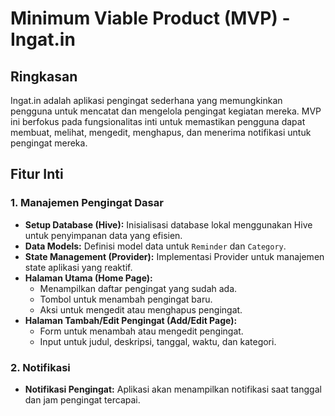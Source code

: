 # Minimum Viable Product (MVP) - Ingat.in

## Ringkasan

Ingat.in adalah aplikasi pengingat sederhana yang memungkinkan pengguna untuk mencatat dan mengelola pengingat kegiatan mereka. MVP ini berfokus pada fungsionalitas inti untuk memastikan pengguna dapat membuat, melihat, mengedit, menghapus, dan menerima notifikasi untuk pengingat mereka.

## Fitur Inti

### 1. Manajemen Pengingat Dasar

-   **Setup Database (Hive):** Inisialisasi database lokal menggunakan Hive untuk penyimpanan data yang efisien.
-   **Data Models:** Definisi model data untuk `Reminder` dan `Category`.
-   **State Management (Provider):** Implementasi Provider untuk manajemen state aplikasi yang reaktif.
-   **Halaman Utama (Home Page):**
    -   Menampilkan daftar pengingat yang sudah ada.
    -   Tombol untuk menambah pengingat baru.
    -   Aksi untuk mengedit atau menghapus pengingat.
-   **Halaman Tambah/Edit Pengingat (Add/Edit Page):**
    -   Form untuk menambah atau mengedit pengingat.
    -   Input untuk judul, deskripsi, tanggal, waktu, dan kategori.

### 2. Notifikasi

-   **Notifikasi Pengingat:** Aplikasi akan menampilkan notifikasi saat tanggal dan jam pengingat tercapai.
